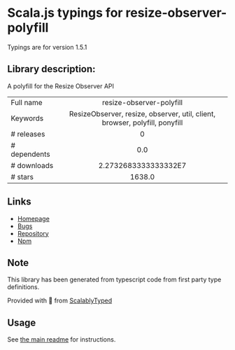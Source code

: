 
# Scala.js typings for resize-observer-polyfill

Typings are for version 1.5.1

## Library description:
A polyfill for the Resize Observer API

|                    |                 |
| ------------------ | :-------------: |
| Full name          | resize-observer-polyfill |
| Keywords           | ResizeObserver, resize, observer, util, client, browser, polyfill, ponyfill |
| # releases         | 0 |
| # dependents       | 0.0 |
| # downloads        | 2.2732683333333332E7 |
| # stars            | 1638.0 |

## Links
- [Homepage](https://github.com/que-etc/resize-observer-polyfill)
- [Bugs](https://github.com/que-etc/resize-observer-polyfill/issues)
- [Repository](https://github.com/que-etc/resize-observer-polyfill)
- [Npm](https://www.npmjs.com/package/resize-observer-polyfill)
    


## Note
This library has been generated from typescript code from first party type definitions.

Provided with :purple_heart: from [ScalablyTyped](https://github.com/oyvindberg/ScalablyTyped)

## Usage
See [the main readme](../../readme.md) for instructions.


